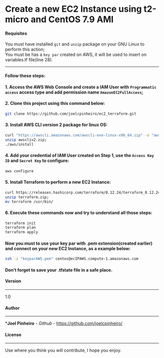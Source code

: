 # Create a new EC2 Instance using t2-micro and CentOS 7.9 AMI

#### Requisites

You must have installed ```git``` and ```unzip``` package on your GNU Linux to perform this action;<br>
You must be has a ```key par``` created on AWS, it will be used to insert on variables.tf file(line 28).

------------
#### Follow these steps:

#### 1. Access the AWS Web Console and create a IAM User with ```Programmatic access``` access type and add permission name ```AmazonEC2FullAccess```;

#### 2. Clone this project using this command below:

```sh
git clone https://github.com/joelcpinheiro/ec2_terraform.git
```

#### 3. Install AWS CLI version 2 package for linux OS:

```sh
curl "https://awscli.amazonaws.com/awscli-exe-linux-x86_64.zip" -o "awscliv2.zip";
unzip awscliv2.zip;
./aws/install
```
#### 4. Add your credential of IAM User created on Step 1, use the ```Access Key ID``` and ```Secret Key``` to configure:

```sh
aws configure
```

#### 5. Install Terraform to perform a new EC2 Instance:

```sh
curl https://releases.hashicorp.com/terraform/0.12.24/terraform_0.12.24_linux_amd64.zip -o terraform.zip;
unzip terraform.zip;
mv terraform /usr/bin/
```

#### 6. Execute these commands now and try to understand all those steps:

```sh
terraform init
terraform plan
terraform apply
```

#### Now you must to use your key par with .pem extension(created earlier) and connect on your new EC2 Instance, as a example below:

```sh
ssh -i "keyparAWS.pem" centos@ecIPAWS.compute-1.amazonaws.com
```

#### Don't forget to save your .tfstate file in a safe place.

#### Version
------------

1.0

#### Author
------------
 
 ***Joel Pinheiro** - *Github* - https://github.com/joelcpinheiro/

#### License
------------

Use where you think you will contribute, I hope you enjoy.

